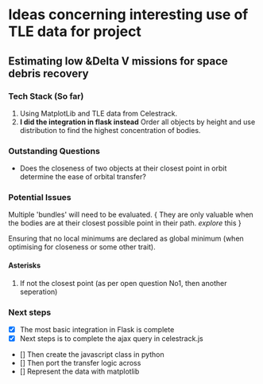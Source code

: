 # Ideas concerning interesting use of TLE data for project
  
## Estimating low &Delta V missions for space debris recovery

### Tech Stack (So far)

1. Using MatplotLib and TLE data from Celestrack.  
2. **I did the integration in flask instead**
Order all objects by height and use distribution to find the highest concentration of bodies.  

### Outstanding Questions

- Does the closeness of two objects at their closest point in orbit determine the ease of orbital transfer?

### Potential Issues

Multiple 'bundles' will need to be evaluated. \{ They are only valuable when the bodies are at their closest possible point in their path. _explore_ this \}
  
Ensuring that no local minimums are declared as global minimum (when optimising for closeness or some other trait).

#### Asterisks

1. If not the closest point (as per open question No1, then another seperation)

### Next steps

- [x] The most basic integration in Flask is complete
- [x] Next steps is to complete the ajax query in celestrack.js
- [] Then create the javascript class in python
- [] Then port the transfer logic across
- [] Represent the data with matplotlib
